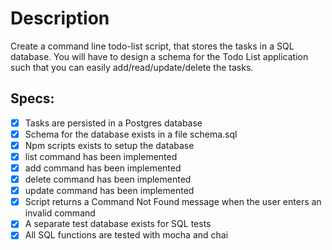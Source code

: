 # Description

Create a command line todo-list script, that stores the tasks in a SQL database. You will have to design a schema for the Todo List application such that you can easily add/read/update/delete the tasks.

## Specs:

- [X] Tasks are persisted in a Postgres database
- [X] Schema for the database exists in a file schema.sql
- [X] Npm scripts exists to setup the database
- [X] list command has been implemented
- [X] add command has been implemented
- [X] delete command has been implemented
- [X] update command has been implemented
- [X] Script returns a Command Not Found message when the user enters an invalid command
- [X] A separate test database exists for SQL tests
- [X] All SQL functions are tested with mocha and chai
